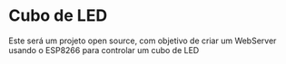 # **Cubo de LED**

Este será um projeto open source, com objetivo de criar um WebServer usando o ESP8266 para controlar um cubo de LED